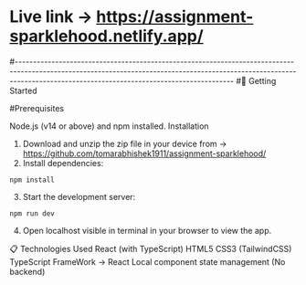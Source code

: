 # Live link -> https://assignment-sparklehood.netlify.app/
#-----------------------------------------------------------------------------------------------------------------------------------------------------------------------------------------------------------------------
#🚀 Getting Started

#Prerequisites

Node.js (v14 or above) and npm installed.
Installation
1. Download and unzip the zip file in your device from -> https://github.com/tomarabhishek1911/assignment-sparklehood/
2. Install dependencies:
```
npm install
```

3. Start the development server:
```
npm run dev
```

4. Open localhost visible in terminal in your browser to view the app.

📋 Technologies Used
React (with TypeScript)
HTML5
CSS3 (TailwindCSS)
TypeScript
FrameWork -> React
Local component state management (No backend)
